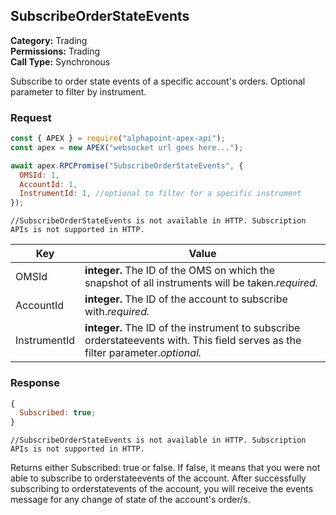 ## SubscribeOrderStateEvents

**Category:** Trading<br />
**Permissions:** Trading<br />
**Call Type:** Synchronous

Subscribe to order state events of a specific account's orders. Optional parameter to filter by instrument.

### Request

```javascript
const { APEX } = require("alphapoint-apex-api");
const apex = new APEX("websocket url goes here...");

await apex.RPCPromise("SubscribeOrderStateEvents", {
  OMSId: 1,
  AccountId: 1,
  InstrumentId: 1, //optional to filter for a specific instrument
});
```

```http
//SubscribeOrderStateEvents is not available in HTTP. Subscription APIs is not supported in HTTP.
```

| Key          | Value                                                                                                                           |
| ------------ | ------------------------------------------------------------------------------------------------------------------------------- |
| OMSId        | **integer.** The ID of the OMS on which the snapshot of all instruments will be taken._required._                               |
| AccountId    | **integer.** The ID of the account to subscribe with._required._                                                                |
| InstrumentId | **integer.** The ID of the instrument to subscribe orderstateevents with. This field serves as the filter parameter._optional._ |

### Response

```javascript
{
  Subscribed: true;
}
```

```http
//SubscribeOrderStateEvents is not available in HTTP. Subscription APIs is not supported in HTTP.
```

Returns either Subscribed: true or false. If false, it means that you were not able to subscribe to orderstateevents of the account. After successfully subscribing to orderstatevents of the account, you will receive the events message for any change of state of the account's order/s.
